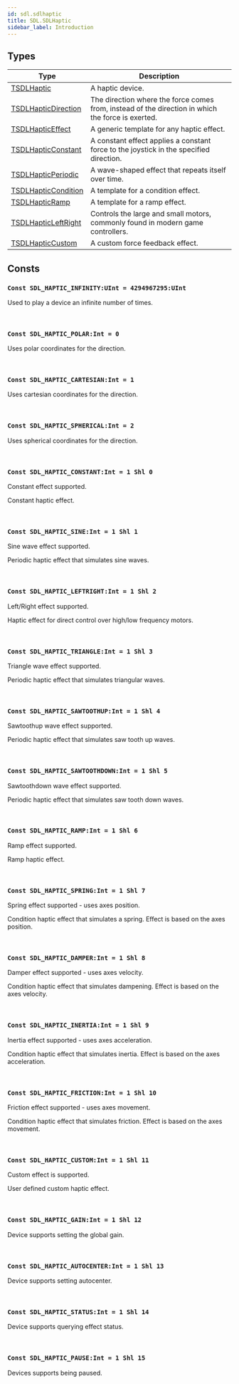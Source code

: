 ```yaml
---
id: sdl.sdlhaptic
title: SDL.SDLHaptic
sidebar_label: Introduction
---
```



## Types
| Type | Description |
|---|---|
| [TSDLHaptic](../../sdl/sdl.sdlhaptic/tsdlhaptic) | A haptic device. |
| [TSDLHapticDirection](../../sdl/sdl.sdlhaptic/tsdlhapticdirection) | The direction where the force comes from, instead of the direction in which the force is exerted. |
| [TSDLHapticEffect](../../sdl/sdl.sdlhaptic/tsdlhapticeffect) | A generic template for any haptic effect. |
| [TSDLHapticConstant](../../sdl/sdl.sdlhaptic/tsdlhapticconstant) | A constant effect applies a constant force to the joystick in the specified direction. |
| [TSDLHapticPeriodic](../../sdl/sdl.sdlhaptic/tsdlhapticperiodic) | A wave-shaped effect that repeats itself over time. |
| [TSDLHapticCondition](../../sdl/sdl.sdlhaptic/tsdlhapticcondition) | A template for a condition effect. |
| [TSDLHapticRamp](../../sdl/sdl.sdlhaptic/tsdlhapticramp) | A template for a ramp effect. |
| [TSDLHapticLeftRight](../../sdl/sdl.sdlhaptic/tsdlhapticleftright) | Controls the large and small motors, commonly found in modern game controllers. |
| [TSDLHapticCustom](../../sdl/sdl.sdlhaptic/tsdlhapticcustom) | A custom force feedback effect. |

## Consts

### `Const SDL_HAPTIC_INFINITY:UInt = 4294967295:UInt`

Used to play a device an infinite number of times.

<br/>

### `Const SDL_HAPTIC_POLAR:Int = 0`

Uses polar coordinates for the direction.

<br/>

### `Const SDL_HAPTIC_CARTESIAN:Int = 1`

Uses cartesian coordinates for the direction.

<br/>

### `Const SDL_HAPTIC_SPHERICAL:Int = 2`

Uses spherical coordinates for the direction.

<br/>

### `Const SDL_HAPTIC_CONSTANT:Int = 1 Shl 0`

Constant effect supported.

Constant haptic effect.


<br/>

### `Const SDL_HAPTIC_SINE:Int = 1 Shl 1`

Sine wave effect supported.

Periodic haptic effect that simulates sine waves.


<br/>

### `Const SDL_HAPTIC_LEFTRIGHT:Int = 1 Shl 2`

Left/Right effect supported.

Haptic effect for direct control over high/low frequency motors.


<br/>

### `Const SDL_HAPTIC_TRIANGLE:Int = 1 Shl 3`

Triangle wave effect supported.

Periodic haptic effect that simulates triangular waves.


<br/>

### `Const SDL_HAPTIC_SAWTOOTHUP:Int = 1 Shl 4`

Sawtoothup wave effect supported.

Periodic haptic effect that simulates saw tooth up waves.


<br/>

### `Const SDL_HAPTIC_SAWTOOTHDOWN:Int = 1 Shl 5`

Sawtoothdown wave effect supported.

Periodic haptic effect that simulates saw tooth down waves.


<br/>

### `Const SDL_HAPTIC_RAMP:Int = 1 Shl 6`

Ramp effect supported.

Ramp haptic effect.


<br/>

### `Const SDL_HAPTIC_SPRING:Int = 1 Shl 7`

Spring effect supported - uses axes position.

Condition haptic effect that simulates a spring. Effect is based on the axes position.


<br/>

### `Const SDL_HAPTIC_DAMPER:Int = 1 Shl 8`

Damper effect supported - uses axes velocity.

Condition haptic effect that simulates dampening. Effect is based on the axes velocity.


<br/>

### `Const SDL_HAPTIC_INERTIA:Int = 1 Shl 9`

Inertia effect supported - uses axes acceleration.

Condition haptic effect that simulates inertia. Effect is based on the axes acceleration.


<br/>

### `Const SDL_HAPTIC_FRICTION:Int = 1 Shl 10`

Friction effect supported - uses axes movement.

Condition haptic effect that simulates friction. Effect is based on the axes movement.


<br/>

### `Const SDL_HAPTIC_CUSTOM:Int = 1 Shl 11`

Custom effect is supported.

User defined custom haptic effect.


<br/>

### `Const SDL_HAPTIC_GAIN:Int = 1 Shl 12`

Device supports setting the global gain.

<br/>

### `Const SDL_HAPTIC_AUTOCENTER:Int = 1 Shl 13`

Device supports setting autocenter.

<br/>

### `Const SDL_HAPTIC_STATUS:Int = 1 Shl 14`

Device supports querying effect status.

<br/>

### `Const SDL_HAPTIC_PAUSE:Int = 1 Shl 15`

Devices supports being paused.

<br/>

